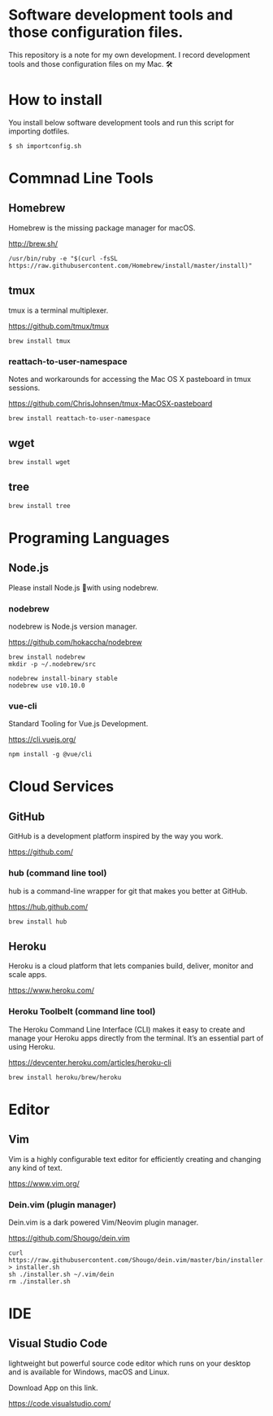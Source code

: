 # Software development tools and those configuration files.

This repository is a note for my own development. I record development tools and those configuration files on my Mac. 🛠


# How to install

You install below software development tools and run this script for importing dotfiles.

```
$ sh importconfig.sh
```


# Commnad Line Tools 

## Homebrew

Homebrew is the missing package manager for macOS.

http://brew.sh/

```
/usr/bin/ruby -e "$(curl -fsSL https://raw.githubusercontent.com/Homebrew/install/master/install)"
```

## tmux

tmux is a terminal multiplexer.

https://github.com/tmux/tmux

```
brew install tmux
```

### reattach-to-user-namespace

Notes and workarounds for accessing the Mac OS X pasteboard in tmux sessions.

https://github.com/ChrisJohnsen/tmux-MacOSX-pasteboard

```
brew install reattach-to-user-namespace
```

## wget

```
brew install wget
```

## tree 

```
brew install tree
```

# Programing Languages

## Node.js

Please install Node.js with using nodebrew.

### nodebrew

nodebrew is Node.js version manager.

https://github.com/hokaccha/nodebrew

```
brew install nodebrew
mkdir -p ~/.nodebrew/src

nodebrew install-binary stable
nodebrew use v10.10.0
```

### vue-cli

Standard Tooling for Vue.js Development.

https://cli.vuejs.org/

```
npm install -g @vue/cli
```

# Cloud Services

## GitHub

GitHub is a development platform inspired by the way you work.

https://github.com/

### hub (command line tool)

hub is a command-line wrapper for git that makes you better at GitHub.

https://hub.github.com/

```
brew install hub
```

## Heroku

Heroku is a cloud platform that lets companies build, deliver, monitor and scale apps.

https://www.heroku.com/

### Heroku Toolbelt (command line tool)

The Heroku Command Line Interface (CLI) makes it easy to create and manage your Heroku apps directly from the terminal. It’s an essential part of using Heroku.

https://devcenter.heroku.com/articles/heroku-cli

```
brew install heroku/brew/heroku
```


# Editor

## Vim

Vim is a highly configurable text editor for efficiently creating and changing any kind of text.

https://www.vim.org/


### Dein.vim (plugin manager)

Dein.vim is a dark powered Vim/Neovim plugin manager.

https://github.com/Shougo/dein.vim

```
curl https://raw.githubusercontent.com/Shougo/dein.vim/master/bin/installer.sh > installer.sh
sh ./installer.sh ~/.vim/dein
rm ./installer.sh
```


# IDE

## Visual Studio Code

lightweight but powerful source code editor which runs on your desktop and is available for Windows, macOS and Linux.

Download App on this link.

https://code.visualstudio.com/



